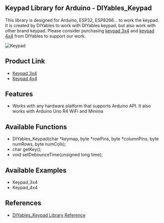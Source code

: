 ## Keypad Library for Arduino - DIYables_Keypad
This library is designed for Arduino, ESP32, ESP8266... to work the keypad. It is created by DIYables to work with DIYables keypad, but also work with other brand keypad. Please consider purchasing [keypad 3x4](https://www.amazon.com/dp/B0BXKKV9QN) and [keypad 4x4](https://www.amazon.com/dp/B0BXKM8XB4)  from DIYables to support our work.


![Keypad](https://diyables.io/images/products/keypad-kit.jpg)



Product Link
----------------------------
* [Keypad 3x4](https://diyables.io/products/keypad-3x4)
* [Keypad 4x4](https://diyables.io/products/keypad-4x4)


Features
----------------------------
* Works with any hardware platform that supports Arduino API. It also works with Arduino Uno R4 WiFi and Minima


Available Functions
----------------------------
* DIYables_Keypad(char *keymap, byte *rowPins, byte *columnPins, byte numRows, byte numCols);
* char getKey();
* void setDebounceTime(unsigned long time);


Available Examples
----------------------------
* Keypad_3x4
* Keypad_4x4



References
----------------------------
* [DIYables_Keypad Library Reference](https://arduinogetstarted.com/reference/library/diyables-keypad-library)



